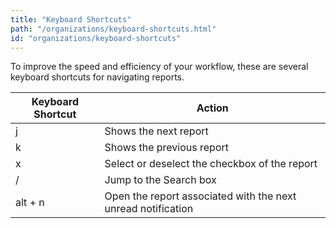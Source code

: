 ```yaml
---
title: "Keyboard Shortcuts"
path: "/organizations/keyboard-shortcuts.html"
id: "organizations/keyboard-shortcuts"
---
```


To improve the speed and efficiency of your workflow, these are several keyboard shortcuts for navigating reports.

Keyboard Shortcut | Action
----------------- | ---------
j | Shows the next report
k | Shows the previous report
x | Select or deselect the checkbox of the report
/ | Jump to the Search box
alt + n | Open the report associated with the next unread notification
